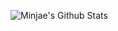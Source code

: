 ![Minjae's Github Stats](https://github-readme-stats.vercel.app/api?username=bungabear&show_icons=true&count_private=true)
